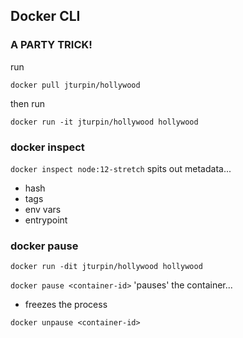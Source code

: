 ## Docker CLI

### A PARTY TRICK!
run
 ```
 docker pull jturpin/hollywood
 ```
then run 
```
docker run -it jturpin/hollywood hollywood
```

### docker inspect
```docker inspect node:12-stretch```
spits out metadata...
- hash
- tags
- env vars
- entrypoint

### docker pause
```docker run -dit jturpin/hollywood hollywood```

```docker pause <container-id>```
'pauses' the container...
- freezes the process

```docker unpause <container-id>```

